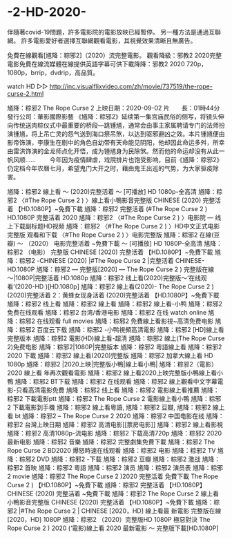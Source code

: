 # -2-HD-2020-
伴隨著covid-19問題，許多電影院的電影放映已經暫停。 另一種方法是通過互聯網。 許多電影愛好者選擇互聯網觀看電影，其視覺效果清晰且無廣告。

免費在線觀看[馗降：粽邪2]（2020）流完整電影。 觀看降級：邪教2 2020完整電影免費在線流媒體在線提供英語字幕可供下載降降：邪教2 2020 720p，1080p，brrip，dvdrip，高品質。

watch HD ▷▷  http://inc.visualflixvideo.com/zh/movie/737519/the-rope-curse-2.html

馗降：粽邪2 The Rope Curse 2 上映日期：2020-09-02 片　　長：01時44分 發行公司：華影國際影藝  《馗降：粽邪2》延续第一集宫庙民俗的侧写，将镜头伸向传统送肉粽仪式中最重要的桥段—跳锺馗，通常会由事主家属聘请专门的法师扮演锺馗，将上吊亡灵的怨气送到海口祭吊煞，以达到驱邪避凶之效。本片锺馗便由影帝饰演，李康生在剧中的角色自幼带有天命能见阴阳，他却因此命运多舛，所幸由雷洪饰演的金龙师点化开悟，成为锺馗身为民除煞。然而他的命运却没有从此一帆风顺…… 　　今年因为疫情肆虐，戏院排片也饱受影响，目前《馗降：粽邪2》仍定档今年农曆七月，希望鬼门大开之时，藉由鬼王出巡的气势，为大家驱疫除害。

馗降：粽邪2 線上看 ～ (2020)完整活着 ～ [可播放] HD 1080p-全高清 馗降：粽邪2 〈#The Rope Curse 2 ) 〉線上看小鴨影音完整版 CHINESE (2020) 完整活着 【HD.1080P】~免費下載 馗降：粽邪2 完整活着 (#The Rope Curse 2 ) HD.1080P 完整活着 2020 馗降：粽邪2 〈#The Rope Curse 2 ) 〉电影院 — 线上下载副标题HD视频 馗降：粽邪2 〈#The Rope Curse 2 ) 〉HD中文正式电影完整版 观看和下载 〈#The Rope Curse 2 ) 〉电影完整版 馗降：粽邪2 在線(豆瓣) ～ （2020） 电影完整活着 ~免費下載 ～ [可播放] HD 1080P-全高清 馗降：粽邪2 （电影） 完整版 CHINESE (2020) 完整活着 【HD.1080P】~免費下載 馗降：粽邪2 -CHINESE (2020) |#The Rope Curse 2 |完整活着 CHINESE-HD.1080P 馗降：粽邪2 — 完整版[2020] — The Rope Curse 2 ) 完整版在線～|1080P|完整活着 HD.1080p 馗降：粽邪2 线上看(2020)完整版～’在线观看’(2020-HD )[HD.1080p] 馗降：粽邪2 線上看(2020)- The Rope Curse 2 )(2020)完整活着 2：黄蜂女现身活着 (2020)完整活着 【HD.1080P】~免費下載  馗降：粽邪2 线上看 馗降：粽邪2 線上看 馗降：粽邪2 線上看-小鸭 馗降：粽邪2 免费在线观看 馗降：粽邪2 台湾/香港电影 馗降：粽邪2 在线 watch online 馗降：粽邪2 在线观看 full movies 馗降：粽邪2 免費線上看影視~高清免费电影 馗降：粽邪2 百度云下载 馗降：粽邪2 -小鸭視頻高清電影 馗降：粽邪2 [HD]線上看完整版本 馗降：粽邪2 電影(HD)線上看-超清 馗降：粽邪2 線上(The Rope Curse 2)免费电影 馗降：粽邪2|1080P|完整版本 馗降：粽邪2 粵語線上看 馗降：粽邪2 2020 下載 馗降：粽邪2 線上看(2020)完整版 馗降：粽邪2 加拿大線上看 HD 1080p 馗降：粽邪2 |2020上映|完整版小鴨|線上看小鴨| 馗降：粽邪2（電影）2020 線上看 年再次觀看電影 馗降：粽邪2 線上看2020上映完整版小鴨線上看小鴨 馗降：粽邪2 BT下载 馗降：粽邪2 在线观看 馗降：粽邪2 線上觀看中文字幕電影-只看高清電影免費 馗降：粽邪2 线上看 馗降：粽邪2 電影線上看推薦 馗降：粽邪2 下載電影ptt 馗降：粽邪2 The Rope Curse 2 電影線上看小鴨 馗降：粽邪2 下載電影到手機 馗降：粽邪2 線上看粵語, 馗降：粽邪2 豆瓣, 馗降：粽邪2 線上看 bt 馗降：粽邪2 – The Rope Curse 2 2020 馗降：粽邪2 中国电影在线 馗降：粽邪2 台灣上映日期 馗降：粽邪2 高清电影[[票房电影]] 馗降：粽邪2 線上看影視 馗降：粽邪2 高清1080p-流电影 馗降：粽邪2 下载高清720p 馗降：粽邪2 2020 最新电影 馗降：粽邪2 音樂 馗降：粽邪2 完整劇集免費下載 馗降：粽邪2 The Rope Curse 2 BD2020 爆怒時速在线观看 馗降：粽邪2 电影 馗降：粽邪2 TV 馗降：粽邪2 DVD 馗降：粽邪2 -下载 馗降：粽邪2 豆瓣 馗降：粽邪2 激战 馗降：粽邪2 首映 馗降：粽邪2 粵語 馗降：粽邪2 演员 馗降：粽邪2 演员表 馗降：粽邪2 movie  馗降：粽邪2 The Rope Curse 2 )2020 完整活着 免費下載 The Rope Curse 2 ) 【HD.1080P】~免費下載 馗降：粽邪2 完整活着 【HD.1080P】 CHINESE (2020) 完整活着 ~免費下載 馗降：粽邪2 The Rope Curse 2 線上看小鴨影音完整版 CHINESE (2020) 完整活着 【HD.1080P】~免費下載 馗降：粽邪2 |#The Rope Curse 2 | CHINESE [2020，HD] 線上看最 新電影 完整版在線[2020，HD] 1080P 馗降：粽邪2 （2020）完整版HD 1080P 極惡對決 The Rope Curse 2 ) 2020 (‘電影)線上看 2020 最新電影 ～ 完整版下載[HD.1080P]
